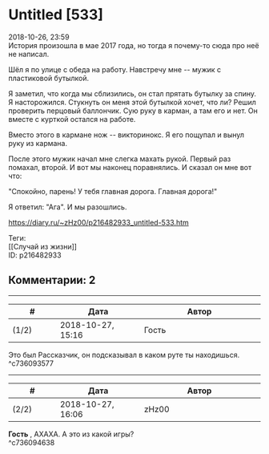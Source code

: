 Untitled [533]
==============

  
2018-10-26, 23:59  
 История произошла в мае 2017 года, но тогда я почему-то сюда про неё не написал.   
   
 Шёл я по улице с обеда на работу. Навстречу мне -- мужик с пластиковой бутылкой.   
   
 Я заметил, что когда мы сблизились, он стал прятать бутылку за спину. Я насторожился. Стукнуть он меня этой бутылкой хочет, что ли? Решил проверить перцовый баллончик. Сую руку в карман, а там его и нет. Он вместе с курткой остался на работе.   
   
 Вместо этого в кармане нож -- викторинокс. Я его пощупал и вынул руку из кармана.   
   
 После этого мужик начал мне слегка махать рукой. Первый раз помахал, второй. И вот мы наконец поравнялись. И сказал он мне вот что:   
   
 "Спокойно, парень! У тебя главная дорога. Главная дорога!"   
   
 Я ответил: "Ага". И мы разошлись.   
  
<https://diary.ru/~zHz00/p216482933_untitled-533.htm>  
  
Теги:  
[[Случай из жизни]]  
ID: p216482933  


Комментарии: 2
--------------

  


---



|         #         |              Дата              |                     Автор                     |           ID           |
| --- | --- | --- | --- |
| (1/2) | 2018-10-27, 15:16 | Гость | c736093577 |

  
 Это был Рассказчик, он подсказывал в каком руте ты находишься.   
 ^c736093577

---



|         #         |              Дата              |                     Автор                     |           ID           |
| --- | --- | --- | --- |
| (2/2) | 2018-10-27, 16:06 | zHz00 | c736094638 |

  
  **Гость**  , АХАХА. А это из какой игры?   
 ^c736094638